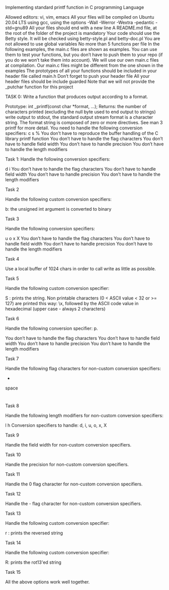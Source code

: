 Implementing standard printf function in C programming Language

Allowed editors: vi, vim, emacs
All your files will be compiled on Ubuntu 20.04 LTS using gcc, using the options -Wall -Werror -Wextra -pedantic -std=gnu89
All your files should end with a new line
A README.md file, at the root of the folder of the project is mandatory
Your code should use the Betty style. It will be checked using betty-style.pl and betty-doc.pl
You are not allowed to use global variables
No more than 5 functions per file
In the following examples, the main.c files are shown as examples. You can use them to test your functions, but you don’t have to push them to your repo (if you do we won’t take them into account). We will use our own main.c files at compilation. Our main.c files might be different from the one shown in the examples
The prototypes of all your functions should be included in your header file called main.h
Don’t forget to push your header file
All your header files should be include guarded
Note that we will not provide the _putchar function for this project

TASK 0:
Write a function that produces output according to a format.

Prototype: int _printf(const char *format, ...);
Returns: the number of characters printed (excluding the null byte used to end output to strings)
write output to stdout, the standard output stream
format is a character string. The format string is composed of zero or more directives. See man 3 printf for more detail. You need to handle the following conversion specifiers:
c
s
%
You don’t have to reproduce the buffer handling of the C library printf function
You don’t have to handle the flag characters
You don’t have to handle field width
You don’t have to handle precision
You don’t have to handle the length modifiers

Task 1:
Handle the following conversion specifiers:

d
i
You don’t have to handle the flag characters
You don’t have to handle field width
You don’t have to handle precision
You don’t have to handle the length modifiers

Task 2

Handle the following custom conversion specifiers:

b: the unsigned int argument is converted to binary

Task 3

Handle the following conversion specifiers:

u
o
x
X
You don’t have to handle the flag characters
You don’t have to handle field width
You don’t have to handle precision
You don’t have to handle the length modifiers

Task 4

Use a local buffer of 1024 chars in order to call write as little as possible.

Task 5

Handle the following custom conversion specifier:

S : prints the string.
Non printable characters (0 < ASCII value < 32 or >= 127) are printed this way: \x, followed by the ASCII code value in hexadecimal (upper case - always 2 characters)

Task 6

Handle the following conversion specifier: p.

You don’t have to handle the flag characters
You don’t have to handle field width
You don’t have to handle precision
You don’t have to handle the length modifiers

Task 7

Handle the following flag characters for non-custom conversion specifiers:

+
space
#

Task 8

Handle the following length modifiers for non-custom conversion specifiers:

l
h
Conversion specifiers to handle: d, i, u, o, x, X

Task 9

Handle the field width for non-custom conversion specifiers.

Task 10

Handle the precision for non-custom conversion specifiers.

Task 11

Handle the 0 flag character for non-custom conversion specifiers.

Task 12

Handle the - flag character for non-custom conversion specifiers.

Task 13

Handle the following custom conversion specifier:

r : prints the reversed string

Task 14

Handle the following custom conversion specifier:

R: prints the rot13'ed string

Task 15

All the above options work well together.
